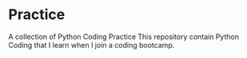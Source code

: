 # Practice
A collection of Python Coding Practice
This repository contain Python Coding that I learn when I join a coding bootcamp.
